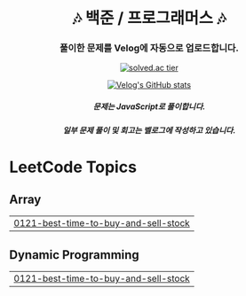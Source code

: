 <div align="center">
  
# 🎶 백준 / 프로그래머스 🎶
  ### 풀이한 문제를 Velog에 자동으로 업로드합니다.
  [![solved.ac tier](http://mazassumnida.wtf/api/generate_badge?boj=syub98774)](https://solved.ac/syub98774)
  
  [![Velog's GitHub stats](https://velog-readme-stats.vercel.app/api/badge?name=syub98774)](https://velog.io/@syub98774)
  ##### 문제는 JavaScript로 풀이합니다.
  ##### 일부 문제 풀이 및 회고는 벨로그에 작성하고 있습니다.
</div>


<!---LeetCode Topics Start-->
# LeetCode Topics
## Array
|  |
| ------- |
| [0121-best-time-to-buy-and-sell-stock](https://github.com/hyunjihub/Algorithm/tree/master/0121-best-time-to-buy-and-sell-stock) |
## Dynamic Programming
|  |
| ------- |
| [0121-best-time-to-buy-and-sell-stock](https://github.com/hyunjihub/Algorithm/tree/master/0121-best-time-to-buy-and-sell-stock) |
<!---LeetCode Topics End-->